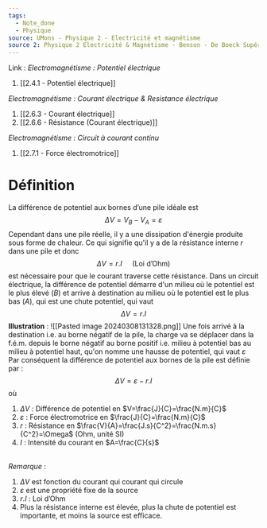 ```yaml
---
tags:
  - Note_done
  - Physique
source: UMons - Physique 2 - Electricité et magnétisme
source 2: Physique 2 Electricité & Magnétisme - Benson - De Boeck Supérieur
---
```


Link :
_Electromagnétisme : Potentiel électrique_
1. [[2.4.1 - Potentiel électrique]]


_Electromagnétisme : Courant électrique & Resistance électrique_
1. [[2.6.3 - Courant électrique]]
2. [[2.6.6 - Résistance (Courant électrique)]]

_Electromagnétisme : Circuit à courant continu_
1. [[2.7.1 - Force électromotrice]]

# Définition 
La différence de potentiel aux bornes d’une pile idéale est $$\Delta V=V_B-V_A=\varepsilon$$
Cependant dans une pile réelle, il y a une dissipation d'énergie produite sous forme de chaleur. Ce qui signifie qu'il y a de la résistance interne $r$ dans une pile et donc $$\Delta V = r.I \quad\text{ (Loi d'Ohm)}$$ est nécessaire pour que le courant traverse cette résistance. Dans un circuit électrique, la différence de potentiel démarre d'un milieu où le potentiel est le plus élevé ($B$) et arrive à destination au milieu où le potentiel est le plus bas ($A$), qui est une chute potentiel, qui vaut $$\Delta V =r.I$$ 
**Illustration** : ![[Pasted image 20240308131328.png]]
Une fois arrivé à la destination i.e. au borne négatif de la pile, la charge va se déplacer dans la f.é.m. depuis le borne négatif au borne positif i.e. milieu à potentiel bas au milieu à potentiel haut, qu'on nomme une hausse de potentiel, qui vaut $\varepsilon$ 
\
Par conséquent la différence de potentiel aux bornes de la pile est définie par : $$\Delta V = \varepsilon-r.I$$ où 
1. $\Delta V$ : Différence de potentiel en $V=\frac{J}{C}=\frac{N.m}{C}$ 
2. $\varepsilon$ : Force électromotrice en $\frac{J}{C}=\frac{N.m}{C}$ 
3. $r$ : Résistance en $\frac{V}{A}=\frac{J.s}{C^2}=\frac{N.m.s}{C^2}=\Omega$ (Ohm, unité SI) 
4. $I$ : Intensité du courant en $A=\frac{C}{s}$ 


\
_Remarque_ :
1. $\Delta V$ est fonction du courant qui courant qui circule
2. $\varepsilon$ est une propriété fixe de la source 
3. $r.I$ : Loi d’Ohm
4. Plus la résistance interne est élevée, plus la chute de potentiel est importante, et moins la source est efficace.